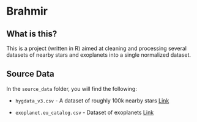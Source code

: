 # Brahmir

## What is this?

This is a project (written in R) aimed at cleaning and processing several
datasets of nearby stars and exoplanets into a single normalized dataset.

## Source Data

In the `source_data` folder, you will find the following:

+ `hygdata_v3.csv` - A dataset of roughly 100k nearby stars [Link](https://www.astronexus.com/hyg)

+ `exoplanet.eu_catalog.csv` - Dataset of exoplanets [Link](http://exoplanet.eu/catalog/)
